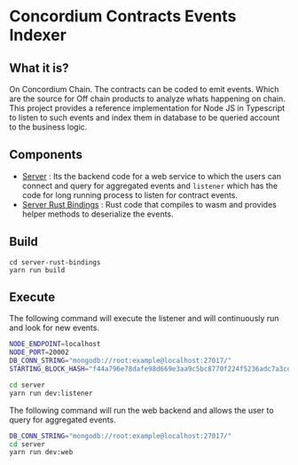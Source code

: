 # Concordium Contracts Events Indexer

## What it is?

On Concordium Chain. The contracts can be coded to emit events. Which are the source for Off chain products to analyze whats happening on chain.
This project provides a reference implementation for Node JS in Typescript to listen to such events and index them in database to be queried account to the business logic.

## Components

-   [Server](./server) : Its the backend code for a web service to which the users can connect and query for aggregated events and `listener` which has the code for long running process to listen for contract events.
-   [Server Rust Bindings](./server-rust-bindings) : Rust code that compiles to wasm and provides helper methods to deserialize the events.

## Build

```
cd server-rust-bindings
yarn run build
```

## Execute

The following command will execute the listener and will continuously run and look for new events.

```bash
NODE_ENDPOINT=localhost
NODE_PORT=20002
DB_CONN_STRING="mongodb://root:example@localhost:27017/"
STARTING_BLOCK_HASH="f44a796e78dafe98d669e3aa9c5bc8770f224f5236adc7a3cd90fdecf1d4b361"

cd server
yarn run dev:listener
```

The following command will run the web backend and allows the user to query for aggregated events.

```bash
DB_CONN_STRING="mongodb://root:example@localhost:27017/"
cd server
yarn run dev:web
```
